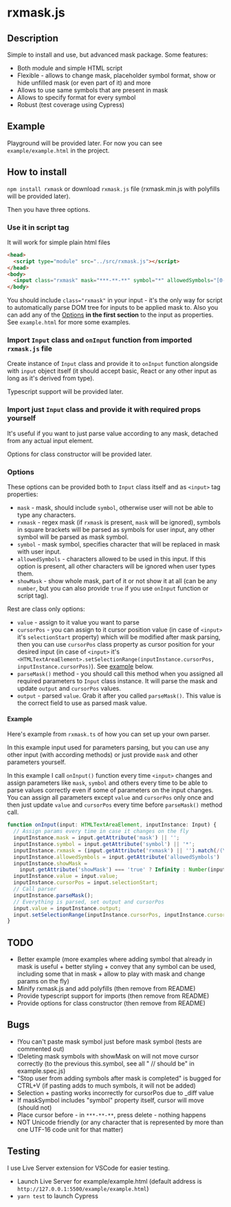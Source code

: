 # rxmask.js
## Description
Simple to install and use, but advanced mask package. Some features:
* Both module and simple HTML script
* Flexible - allows to change mask, placeholder symbol format, show or hide unfilled mask (or even part of it) and more
* Allows to use same symbols that are present in mask
* Allows to specify format for every symbol
* Robust (test coverage using Cypress)

## Example
Playground will be provided later. For now you can see `example/example.html` in the project.

## How to install
`npm install rxmask` or download `rxmask.js` file (rxmask.min.js with polyfills will be provided later).

Then you have three options.

### Use it in script tag
It will work for simple plain html files
```HTML
<head>
  <script type="module" src="../src/rxmask.js"></script>
</head>
<body>
  <input class="rxmask" mask="***-**-**" symbol="*" allowedSymbols="[0-9]"/>
</body>
```
You should include `class="rxmask"` in your input - it's the only way for script to automatically parse DOM tree for inputs to be applied mask to. Also you can add any of the [Options](#params) **in the first section** to the input as properties. See `example.html` for more some examples.

### Import `Input` class and `onInput` function from imported `rxmask.js` file
Create instance of `Input` class and provide it to `onInput` function alongside with `input` object itself (it should accept basic, React or any other input as long as it's derived from <HTMLTextAreaElement> type).

Typescript support will be provided later.

### Import just `Input` class and provide it with required props yourself
It's useful if you want to just parse value according to any mask, detached from any actual input element.

Options for class constructor will be provided later.

### <a name="params"></a>Options
These options can be provided both to `Input` class itself and as `<input>` tag properties:
* `mask` - mask, should include `symbol`, otherwise user will not be able to type any characters.
* `rxmask` - regex mask (if `rxmask` is present, `mask` will be ignored), symbols in square brackets will be parsed as symbols for user input, any other symbol will be parsed as mask symbol.
* `symbol` - mask symbol, specifies character that will be replaced in mask with user input.
* `allowedSymbols` - characters allowed to be used in this input. If this option is present, all other characters will be ignored when user types them.
* `showMask` - show whole mask, part of it or not show it at all (can be any `number`, but you can also provide `true` if you use `onInput` function or script tag).

Rest are class only options:
* `value` - assign to it value you want to parse
* `cursorPos` - you can assign to it cursor position value (in case of `<input>` it's `selectionStart` property) which will be modified after mask parsing, then you can use `cursorPos` class property as cursor position for your desired input (in case of `<input>` it's `<HTMLTextAreaElement>.setSelectionRange(inputInstance.cursorPos, inputInstance.cursorPos)`). See [example](#classExample) below.
* `parseMask()` method - you should call this method when you assigned all required parameters to `Input` class instance. It will parse the mask and update `output` and `cursorPos` values.
* `output` - parsed `value`. Grab it after you called `parseMask()`. This value is the correct field to use as parsed mask value.
#### <a name="classExample"></a>Example
Here's example from `rxmask.ts` of how you can set up your own parser.

In this example <HTMLTextAreaElement> input used for parameters parsing, but you can use any other input (with according methods) or just provide `mask` and other parameters yourself.

In this example I call `onInput()` function every time `<input>` changes and assign parameters like `mask`, `symbol` and others every time to be able to parse values correctly even if some of parameters on the input changes. You can assign all parameters except `value` and `cursorPos` only once and then just update `value` and `cursorPos` every time before `parseMask()` method call.

```javascript
function onInput(input: HTMLTextAreaElement, inputInstance: Input) {
  // Assign params every time in case it changes on the fly
  inputInstance.mask = input.getAttribute('mask') || '';
  inputInstance.symbol = input.getAttribute('symbol') || '*';
  inputInstance.rxmask = (input.getAttribute('rxmask') || '').match(/(\[.*?\])|(.)/g) || [];
  inputInstance.allowedSymbols = input.getAttribute('allowedSymbols') || '.';
  inputInstance.showMask =
    input.getAttribute('showMask') === 'true' ? Infinity : Number(input.getAttribute('showMask'));
  inputInstance.value = input.value;
  inputInstance.cursorPos = input.selectionStart;
  // Call parser
  inputInstance.parseMask();
  // Everything is parsed, set output and cursorPos
  input.value = inputInstance.output;
  input.setSelectionRange(inputInstance.cursorPos, inputInstance.cursorPos);
}
```

## TODO
* Better example (more examples where adding symbol that already in mask is useful + better styling + convey that any symbol can be used, including some that in mask + allow to play with mask and change params on the fly)
* Minify rxmask.js and add polyfills (then remove from README)
* Provide typescript support for imports (then remove from README)
* Provide options for class constructor (then remove from README)

## Bugs
* !You can't paste mask symbol just before mask symbol (tests are commented out) 
* !Deleting mask symbols with showMask on will not move cursor correctly (to the previous this.symbol, see all " // should be" in example.spec.js)
* "Stop user from adding symbols after mask is completed" is bugged for CTRL+V (if pasting adds to much symbols, it will not be added)
* Selection + pasting works incorrectly for cursorPos due to _diff value
* If maskSymbol includes "symbol" property itself, cursor will move (should not)
* Place cursor before - in `***-**-**`, press delete - nothing happens
* NOT Unicode friendly (or any character that is represented by more than one UTF-16 code unit for that matter)

## Testing
I use Live Server extension for VSCode for easier testing.
* Launch Live Server for example/example.html (default address is `http://127.0.0.1:5500/example/example.html`)
* `yarn test` to launch Cypress
